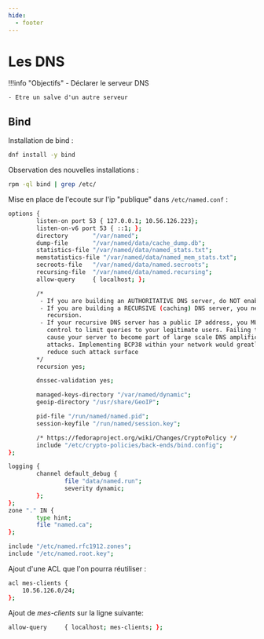 ```yaml
---
hide:
  - footer
---
```


# Les DNS

!!!info "Objectifs"
    - Déclarer le serveur DNS

    - Etre un salve d'un autre serveur

## Bind

Installation de bind :

```bash
dnf install -y bind
```

Observation des nouvelles installations :

```bash
rpm -ql bind | grep /etc/
```

Mise en place de l'ecoute sur l'ip "publique" dans `/etc/named.conf` :

```bash linenums="1" hl_lines="2"
options {
        listen-on port 53 { 127.0.0.1; 10.56.126.223};
        listen-on-v6 port 53 { ::1; };
        directory       "/var/named";
        dump-file       "/var/named/data/cache_dump.db";
        statistics-file "/var/named/data/named_stats.txt";
        memstatistics-file "/var/named/data/named_mem_stats.txt";
        secroots-file   "/var/named/data/named.secroots";
        recursing-file  "/var/named/data/named.recursing";
        allow-query     { localhost; };

        /*
         - If you are building an AUTHORITATIVE DNS server, do NOT enable recursion.
         - If you are building a RECURSIVE (caching) DNS server, you need to enable
           recursion.
         - If your recursive DNS server has a public IP address, you MUST enable access
           control to limit queries to your legitimate users. Failing to do so will
           cause your server to become part of large scale DNS amplification
           attacks. Implementing BCP38 within your network would greatly
           reduce such attack surface
        */
        recursion yes;

        dnssec-validation yes;

        managed-keys-directory "/var/named/dynamic";
        geoip-directory "/usr/share/GeoIP";

        pid-file "/run/named/named.pid";
        session-keyfile "/run/named/session.key";

        /* https://fedoraproject.org/wiki/Changes/CryptoPolicy */
        include "/etc/crypto-policies/back-ends/bind.config";
};

logging {
        channel default_debug {
                file "data/named.run";
                severity dynamic;
        };
};
zone "." IN {
        type hint;
        file "named.ca";
};

include "/etc/named.rfc1912.zones";
include "/etc/named.root.key";
```

Ajout d'une ACL que l'on pourra réutiliser : 

```bash linenums="1"
acl mes-clients {
    10.56.126.0/24;
};
```

Ajout de *mes-clients* sur la ligne suivante: 

```bash
allow-query     { localhost; mes-clients; };
```